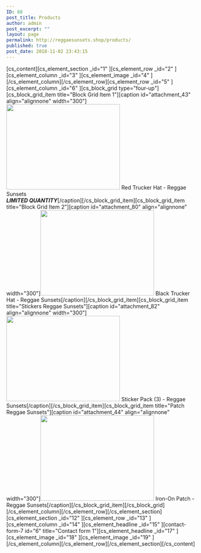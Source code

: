 ```yaml
---
ID: 68
post_title: Products
author: admin
post_excerpt: ""
layout: page
permalink: http://reggaesunsets.shop/products/
published: true
post_date: 2018-11-02 23:43:15
---
```

[cs_content][cs_element_section _id="1" ][cs_element_row _id="2" ][cs_element_column _id="3" ][cs_element_image _id="4" ][/cs_element_column][/cs_element_row][cs_element_row _id="5" ][cs_element_column _id="6" ][cs_block_grid type="four-up"][cs_block_grid_item title="Block Grid Item 1"][caption id="attachment_43" align="alignnone" width="300"]<img src="http://reggaesunsets.shop/wp-content/uploads/2018/10/IMG_0067-300x225.jpg" alt="" class="size-medium wp-image-43" width="300" height="225" /> Red Trucker Hat - Reggae Sunsets</br>***LIMITED QUANTITY***[/caption][/cs_block_grid_item][cs_block_grid_item title="Block Grid Item 2"][caption id="attachment_80" align="alignnone" width="300"]<img src="http://reggaesunsets.shop/wp-content/uploads/2018/11/IMG_0104-300x225.jpg" alt="" class="wp-image-80 size-medium" width="300" height="225" /> Black Trucker Hat - Reggae Sunsets[/caption][/cs_block_grid_item][cs_block_grid_item title="Stickers Reggae Sunsets"][caption id="attachment_82" align="alignnone" width="300"]<img src="http://reggaesunsets.shop/wp-content/uploads/2018/11/IMG_0106-300x208.jpg" alt="" class="wp-image-82 size-medium" width="300" height="225" /> Sticker Pack (3) - Reggae Sunsets[/caption][/cs_block_grid_item][cs_block_grid_item title="Patch Reggae Sunsets"][caption id="attachment_44" align="alignnone" width="300"]<img src="http://reggaesunsets.shop/wp-content/uploads/2018/10/IMG_0068-300x225.jpg" alt="" class="wp-image-44 size-medium" width="300" height="225" /> Iron-On Patch - Reggae Sunsets[/caption][/cs_block_grid_item][/cs_block_grid][/cs_element_column][/cs_element_row][/cs_element_section][cs_element_section _id="12" ][cs_element_row _id="13" ][cs_element_column _id="14" ][cs_element_headline _id="15" ][contact-form-7 id="6" title="Contact form 1"][cs_element_headline _id="17" ][cs_element_image _id="18" ][cs_element_image _id="19" ][/cs_element_column][/cs_element_row][/cs_element_section][/cs_content]